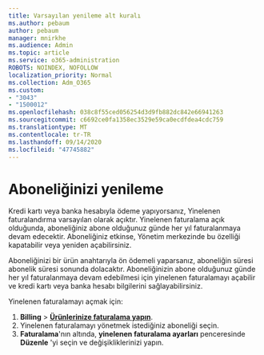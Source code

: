 ```yaml
---
title: Varsayılan yenileme alt kuralı
ms.author: pebaum
author: pebaum
manager: mnirkhe
ms.audience: Admin
ms.topic: article
ms.service: o365-administration
ROBOTS: NOINDEX, NOFOLLOW
localization_priority: Normal
ms.collection: Adm_O365
ms.custom:
- "3043"
- "1500012"
ms.openlocfilehash: 038c8f55ced056254d3d9fb882dc842e66941263
ms.sourcegitcommit: c6692ce0fa1358ec3529e59ca0ecdfdea4cdc759
ms.translationtype: MT
ms.contentlocale: tr-TR
ms.lasthandoff: 09/14/2020
ms.locfileid: "47745882"
---
```

# <a name="renewing-your-subscription"></a>Aboneliğinizi yenileme

Kredi kartı veya banka hesabıyla ödeme yapıyorsanız, Yinelenen faturalandırma varsayılan olarak açıktır. Yinelenen faturalama açık olduğunda, aboneliğiniz abone olduğunuz günde her yıl faturalanmaya devam edecektir. Aboneliğiniz etkinse, Yönetim merkezinde bu özelliği kapatabilir veya yeniden açabilirsiniz.

Aboneliğinizi bir ürün anahtarıyla ön ödemeli yaparsanız, aboneliğin süresi abonelik süresi sonunda dolacaktır. Aboneliğinizin abone olduğunuz günde her yıl faturalanmaya devam edebilmesi için yinelenen faturalamayı açabilir ve kredi kartı veya banka hesabı bilgilerini sağlayabilirsiniz.

Yinelenen faturalamayı açmak için: 

1. **Billing**  >  **[Ürünlerinize faturalama yapın](https://go.microsoft.com/fwlink/p/?linkid=842054)**.
2. Yinelenen faturalamayı yönetmek istediğiniz aboneliği seçin.
3. **Faturalama**'nın altında, **yinelenen faturalama ayarları** penceresinde **Düzenle** 'yi seçin ve değişikliklerinizi yapın. 